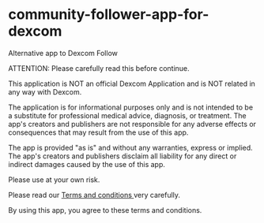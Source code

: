# community-follower-app-for-dexcom
Alternative app to Dexcom Follow

ATTENTION: Please carefully read this before continue.

This application is NOT an official Dexcom Application and is NOT related in any way with Dexcom.

The application is for informational purposes only and is not intended to be a substitute for professional medical advice, diagnosis, or treatment.
The app's creators and publishers are not responsible for any adverse effects or consequences that may result from the use of this app.

The app is provided "as is" and without any warranties, express or implied.
The app's creators and publishers disclaim all liability for any direct or indirect damages caused by the use of this app.

Please use at your own risk.

Please read our <a href="https://sites.google.com/view/followerfordexcom">Terms and conditions </a> very carefully.

By using this app, you agree to these terms and conditions.
